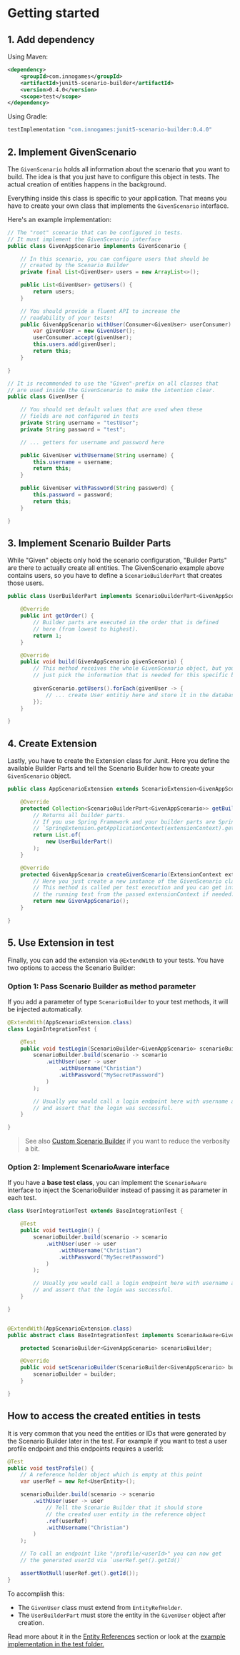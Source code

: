 # Getting started

## 1. Add dependency

Using Maven:

```xml
<dependency>
    <groupId>com.innogames</groupId>
    <artifactId>junit5-scenario-builder</artifactId>
    <version>0.4.0</version>
    <scope>test</scope>
</dependency>
```

Using Gradle:

```groovy
testImplementation "com.innogames:junit5-scenario-builder:0.4.0"
```

## 2. Implement GivenScenario

The `GivenScenario` holds all information about the scenario that you want to build. The idea is that you just have to
configure this object in tests. The actual creation of entities happens in the background.

Everything inside this class is specific to your application. That means you have to create your own class that
implements the `GivenScenario` interface.

Here's an example implementation:

```java
// The "root" scenario that can be configured in tests.
// It must implement the GivenScenario interface 
public class GivenAppScenario implements GivenScenario {

    // In this scenario, you can configure users that should be
    // created by the Scenario Builder
    private final List<GivenUser> users = new ArrayList<>();

    public List<GivenUser> getUsers() {
        return users;
    }

    // You should provide a fluent API to increase the
    // readability of your tests!
    public GivenAppScenario withUser(Consumer<GivenUser> userConsumer) {
        var givenUser = new GivenUser();
        userConsumer.accept(givenUser);
        this.users.add(givenUser);
        return this;
    }

}

// It is recommended to use the "Given"-prefix on all classes that
// are used inside the GivenScenario to make the intention clear.
public class GivenUser {

    // You should set default values that are used when these
    // fields are not configured in tests
    private String username = "testUser";
    private String password = "test";

    // ... getters for username and password here

    public GivenUser withUsername(String username) {
        this.username = username;
        return this;
    }

    public GivenUser withPassword(String password) {
        this.password = password;
        return this;
    }

}

``` 

## 3. Implement Scenario Builder Parts

While "Given" objects only hold the scenario configuration, "Builder Parts" are there to actually create all entities.
The GivenScenario example above contains users, so you have to define a `ScenarioBuilderPart` that creates those users.

```java
public class UserBuilderPart implements ScenarioBuilderPart<GivenAppScenario> {

    @Override
    public int getOrder() {
        // Builder parts are executed in the order that is defined
        // here (from lowest to highest).
        return 1;
    }

    @Override
    public void build(GivenAppScenario givenScenario) {
        // This method receives the whole GivenScenario object, but you should
        // just pick the information that is needed for this specific builder part.
    
        givenScenario.getUsers().forEach(givenUser -> {
            // ... create User entitiy here and store it in the database.
        });
    }

}
```

## 4. Create Extension

Lastly, you have to create the Extension class for Junit. Here you define the available Builder Parts and tell the
Scenario Builder how to create your `GivenScenario` object.

```java
public class AppScenarioExtension extends ScenarioExtension<GivenAppScenario> {

    @Override
    protected Collection<ScenarioBuilderPart<GivenAppScenario>> getBuilderParts(ExtensionContext extensionContext) {
        // Returns all builder parts.
        // If you use Spring Framework and your builder parts are Spring Beans, you can load them here via
        // `SpringExtension.getApplicationContext(extensionContext).getBeansOfType(ScenarioBuilderPart.class)`
        return List.of(
            new UserBuilderPart()
        );
    }

    @Override
    protected GivenAppScenario createGivenScenario(ExtensionContext extensionContext) {
        // Here you just create a new instance of the GivenScenario class.
        // This method is called per test execution and you can get information about
        // the running test from the passed extensionContext if needed.
        return new GivenAppScenario();
    }

}
```

## 5. Use Extension in test

Finally, you can add the extension via `@ExtendWith` to your tests. You have two options to access the Scenario Builder:

### Option 1: Pass Scenario Builder as method parameter

If you add a parameter of type `ScenarioBuilder` to your test methods, it will be injected automatically.

```java
@ExtendWith(AppScenarioExtension.class)
class LoginIntegrationTest {

    @Test
    public void testLogin(ScenarioBuilder<GivenAppScenario> scenarioBuilder) {
        scenarioBuilder.build(scenario -> scenario
            .withUser(user -> user
                .withUsername("Christian")
                .withPassword("MySecretPassword")
            )
        );

        // Usually you would call a login endpoint here with username and password
        // and assert that the login was successful.
    }

}
```

> See also [Custom Scenario Builder](./custom-scenario-builder.md) if you want to reduce the verbosity a bit.

### Option 2: Implement ScenarioAware interface

If you have a **base test class**, you can implement the `ScenarioAware` interface to inject the ScenarioBuilder instead
of passing it as parameter in each test.

```java
class UserIntegrationTest extends BaseIntegrationTest {

    @Test
    public void testLogin() {
        scenarioBuilder.build(scenario -> scenario
            .withUser(user -> user
                .withUsername("Christian")
                .withPassword("MySecretPassword")
            )
        );

        // Usually you would call a login endpoint here with username and password
        // and assert that the login was successful.
    }

}


@ExtendWith(AppScenarioExtension.class)
public abstract class BaseIntegrationTest implements ScenarioAware<GivenAppScenario> {

    protected ScenarioBuilder<GivenAppScenario> scenarioBuilder;

    @Override
    public void setScenarioBuilder(ScenarioBuilder<GivenAppScenario> builder) {
        scenarioBuilder = builder;
    }

}
```

## How to access the created entities in tests

It is very common that you need the entities or IDs that were generated by the Scenario Builder later in the test. For
example if you want to test a user profile endpoint and this endpoints requires a userId:

```java
@Test
public void testProfile() {
    // A reference holder object which is empty at this point
    var userRef = new Ref<UserEntity>();

    scenarioBuilder.build(scenario -> scenario
        .withUser(user -> user
            // Tell the Scenario Builder that it should store
            // the created user entity in the reference object 
            .ref(userRef)
            .withUsername("Christian")
        )
    );

    // To call an endpoint like "/profile/<userId>" you can now get
    // the generated userId via `userRef.get().getId()`

    assertNotNull(userRef.get().getId());
}
```

To accomplish this:

- The `GivenUser` class must extend from `EntityRefHolder`.
- The `UserBuilderPart` must store the entity in the `GivenUser` object after creation.

Read more about it in the [Entity References](./entity-references.md) section or look at the
[example implementation in the test folder.](../projects/junit5-scenario-builder/src/test/java/com/innogames/scenariobuilder/junit5/examples/gettingstarted)
